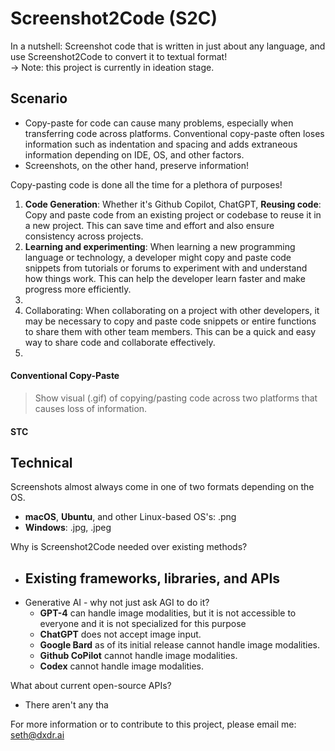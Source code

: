 # Screenshot2Code (S2C)

In a nutshell: Screenshot code that is written in just about any language, and use Screenshot2Code to convert it to textual format!  
&rarr; Note: this project is currently in ideation stage.

## Scenario
- Copy-paste for code can cause many problems, especially when transferring code across platforms. Conventional copy-paste often loses information such as indentation and spacing and adds extraneous information depending on IDE, OS, and other factors. 
- Screenshots, on the other hand, preserve information!

Copy-pasting code is done all the time for a plethora of purposes!
1. **Code Generation**: Whether it's Github Copilot, ChatGPT, 
**Reusing code**: Copy and paste code from an existing project or codebase to reuse it in a new project. This can save time and effort and also ensure consistency across projects.
2. **Learning and experimenting**: When learning a new programming language or technology, a developer might copy and paste code snippets from tutorials or forums to experiment with and understand how things work. This can help the developer learn faster and make progress more efficiently.
3. 
4. Collaborating: When collaborating on a project with other developers, it may be necessary to copy and paste code snippets or entire functions to share them with other team members. This can be a quick and easy way to share code and collaborate effectively.
5. 

#### Conventional Copy-Paste
> Show visual (.gif) of copying/pasting code across two platforms that causes loss of information.

#### STC








## Technical
Screenshots almost always come in one of two formats depending on the OS.
- **macOS**, **Ubuntu**, and other Linux-based OS's: .png
- **Windows**: .jpg, .jpeg





Why is Screenshot2Code needed over existing methods?
- Existing frameworks, libraries, and APIs
  - 
- Generative AI - why not just ask AGI to do it?
  - **GPT-4** can handle image modalities, but it is not accessible to everyone and it is not specialized for this purpose
  - **ChatGPT** does not accept image input.
  - **Google Bard** as of its initial release cannot handle image modalities.
  - **Github CoPilot** cannot handle image modalities.
  - **Codex** cannot handle image modalities.

What about current open-source APIs?
- There aren't any tha


For more information or to contribute to this project, please email me: seth@dxdr.ai

